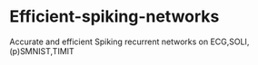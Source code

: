 # Efficient-spiking-networks
Accurate and efficient Spiking recurrent networks on ECG,SOLI,(p)SMNIST,TIMIT
